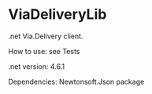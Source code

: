 # ViaDeliveryLib

.net Via.Delivery client.

How to use: see Tests

.net version: 4.6.1

Dependencies: Newtonsoft.Json package